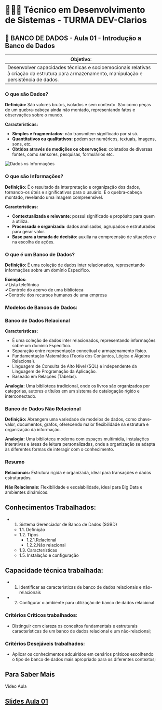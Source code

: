# 👨🏻‍💻 Técnico em Desenvolvimento de Sistemas - TURMA DEV-Clarios
## 🤖 BANCO DE DADOS - Aula 01 - Introdução a Banco de Dados
|Objetivo:|
|-|
|Desenvolver capacidades técnicas e socioemocionais relativas à criação da estrutura para armazenamento, manipulação e persistência de dados.|

### O que são Dados?
**Definição:** São valores brutos, isolados e sem contexto. São como peças de um quebra-cabeça ainda não montado, representando fatos e observações sobre o mundo.

**Características:**
- **Simples e fragmentados:** não transmitem significado por si só.
- **Quantitativos ou qualitativos:** podem ser numéricos, textuais, imagens, sons, etc.
- **Obtidos através de medições ou observações:** coletados de diversas fontes, como sensores, pesquisas, formulários etc.

![Dados vs Informações](../../assets/dados.png)

### O que são Informações?
**Definição:** É o resultado da interpretação e organização dos dados, tornando-os úteis e significativos para o usuário. É o quebra-cabeça montado, revelando uma imagem compreensível.

**Características:**
- **Contextualizada e relevante:** possui significado e propósito para quem a utiliza.
- **Processada e organizada:** dados analisados, agrupados e estruturados para gerar valor.
- **Base para a tomada de decisão:** auxilia na compreensão de situações e na escolha de ações.

### O que é um Banco de Dados?
**Definição:** É uma coleção de dados inter relacionados, representando informações sobre um domínio Específico.

**Exemplos:**
<BR>✔Lista telefônica
<BR>✔Controle do acervo de uma biblioteca 
<BR>✔Controle dos recursos humanos de uma empresa

### Modelos de Bancos de Dados:
### Banco de Dados Relacional
**Características:** 
- É uma coleção de dados inter relacionados, representando informações sobre um domínio Específico.
- Separação entre representação conceitual e armazenamento físico.
- Fundamentação Matemática (Teoria dos Conjuntos, Lógica e Álgebra Relacional).
- Linguagem de Consulta de Alto Nível (SQL) e independente da Linguagem de Programação da Aplicação.
- Baseado em Relações (Tabelas).

**Analogia:** Uma biblioteca tradicional, onde os livros são organizados por categorias, autores e títulos em um sistema de catalogação rígido e interconectado.

### Banco de Dados Não Relacional
**Definição:** Abrangem uma variedade de modelos de dados, como chave-valor, documentos, grafos, oferecendo maior flexibilidade na estrutura e organização da informação.

**Analogia:** Uma biblioteca moderna com espaços multimídia, instalações interativas e áreas de leitura personalizadas, onde a organização se adapta às diferentes formas de interagir com o conhecimento.

### Resumo

**Relacionais:** Estrutura rígida e organizada, ideal para transações e dados estruturados.

**Não Relacionais:** Flexibilidade e escalabilidade, ideal para Big Data e ambientes dinâmicos.


## Conhecimentos Trabalhados:
- 1. Sistema Gerenciador de Banco de Dados (SGBD)
	- 1.1. Definição
	- 1.2. Tipos
		- 1.2.1.Relacional
		- 1.2.2.Não relacional
	- 1.3. Características
	- 1.5. Instalação e configuração

## Capacidade técnica trabalhada:
- 1. Identificar as características de banco de dados relacionais e não-relacionais
- 2. Configurar o ambiente para utilização de banco de dados relacional

### Critérios Críticos trabalhados:
 - Distinguir com clareza os conceitos fundamentais e estruturais características de um banco de dados relacional e um não-relacional;

### Critérios Desejáveis trabalhados:
- Aplicar os conhecimentos adquiridos em cenários práticos escolhendo o tipo de banco de dados mais apropriado para os diferentes contextos;

## Para Saber Mais
Video Aula

## [Slides Aula 01](../aula01/aula01.pdf)
